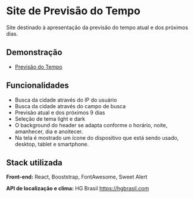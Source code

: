
# Site de Previsão do Tempo

Site destinado à apresentação da previsão do tempo atual e dos próximos dias.

## Demonstração

- [Previsão do Tempo](https://gabriellgomess.github.io/tempo-e-clima/build/)

## Funcionalidades

- Busca da cidade através do IP do usuário
- Busca da cidade através do campo de busca
- Previsão atual e dos próximos 9 dias
- Seleção de tema light e dark
- O background do header se adapta conforme o horário, noite, amanhecer, dia e anoitecer.
- Na tela é mostrado um ícone do dispositivo que está sendo usado, desktop, tablet e smartphone.



## Stack utilizada

**Front-end:** React, Booststrap, FontAwesome, Sweet Alert

**API de localização e clima:** HG Brasil
https://hgbrasil.com
